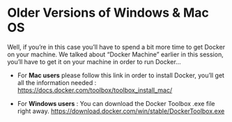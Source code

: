 # Older Versions of Windows & Mac OS

Well, if you’re in this case you’ll have to spend a bit more time to get Docker on your machine. 
We talked about “Docker Machine” earlier in this session, 
you’ll have to get it on your machine in order to run Docker… 

 - For **Mac users** please follow this link in order to install Docker, you’ll get all the information needed : https://docs.docker.com/toolbox/toolbox_install_mac/
 
 - For **Windows users** : You can download the Docker Toolbox .exe file right away. https://download.docker.com/win/stable/DockerToolbox.exe 
